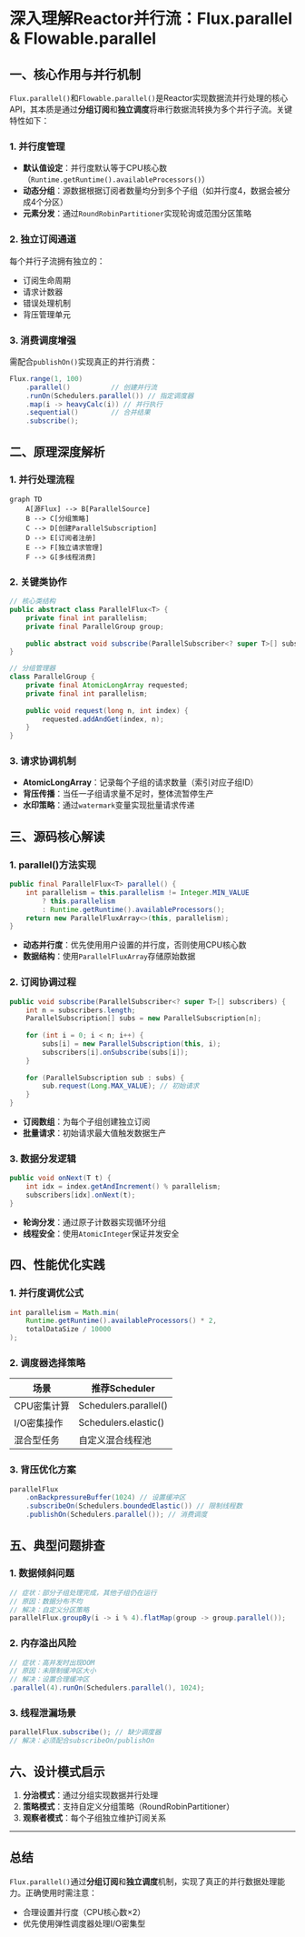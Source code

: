 # 深入理解Reactor并行流：Flux.parallel & Flowable.parallel

## 一、核心作用与并行机制

`Flux.parallel()`和`Flowable.parallel()`是Reactor实现数据流并行处理的核心API，其本质是通过**分组订阅**和**独立调度**将串行数据流转换为多个并行子流。关键特性如下：

### 1. 并行度管理

- **默认值设定**：并行度默认等于CPU核心数（`Runtime.getRuntime().availableProcessors()`）
- **动态分组**：源数据根据订阅者数量均分到多个子组（如并行度4，数据会被分成4个分区）
- **元素分发**：通过`RoundRobinPartitioner`实现轮询或范围分区策略

### 2. 独立订阅通道

每个并行子流拥有独立的：

- 订阅生命周期
- 请求计数器
- 错误处理机制
- 背压管理单元

### 3. 消费调度增强

需配合`publishOn()`实现真正的并行消费：

```java
Flux.range(1, 100)
    .parallel()          // 创建并行流
    .runOn(Schedulers.parallel()) // 指定调度器
    .map(i -> heavyCalc(i)) // 并行执行
    .sequential()        // 合并结果
    .subscribe();
```

## 二、原理深度解析

### 1. 并行处理流程

```mermaid
graph TD
    A[源Flux] --> B[ParallelSource]
    B --> C[分组策略]
    C --> D[创建ParallelSubscription]
    D --> E[订阅者注册]
    E --> F[独立请求管理]
    F --> G[多线程消费]
```

### 2. 关键类协作

```java
// 核心类结构
public abstract class ParallelFlux<T> {
    private final int parallelism;
    private final ParallelGroup group;
    
    public abstract void subscribe(ParallelSubscriber<? super T>[] subscribers);
}

// 分组管理器
class ParallelGroup {
    private final AtomicLongArray requested;
    private final int parallelism;
    
    public void request(long n, int index) {
        requested.addAndGet(index, n);
    }
}
```

### 3. 请求协调机制

- **AtomicLongArray**：记录每个子组的请求数量（索引对应子组ID）
- **背压传播**：当任一子组请求量不足时，整体流暂停生产
- **水印策略**：通过`watermark`变量实现批量请求传递

## 三、源码核心解读

### 1. parallel()方法实现

```java
public final ParallelFlux<T> parallel() {
    int parallelism = this.parallelism != Integer.MIN_VALUE 
        ? this.parallelism 
        : Runtime.getRuntime().availableProcessors();
    return new ParallelFluxArray<>(this, parallelism);
}
```

- **动态并行度**：优先使用用户设置的并行度，否则使用CPU核心数
- **数据结构**：使用`ParallelFluxArray`存储原始数据

### 2. 订阅协调过程

```java
public void subscribe(ParallelSubscriber<? super T>[] subscribers) {
    int n = subscribers.length;
    ParallelSubscription[] subs = new ParallelSubscription[n];
    
    for (int i = 0; i < n; i++) {
        subs[i] = new ParallelSubscription(this, i);
        subscribers[i].onSubscribe(subs[i]);
    }
    
    for (ParallelSubscription sub : subs) {
        sub.request(Long.MAX_VALUE); // 初始请求
    }
}
```

- **订阅数组**：为每个子组创建独立订阅
- **批量请求**：初始请求最大值触发数据生产

### 3. 数据分发逻辑

```java
public void onNext(T t) {
    int idx = index.getAndIncrement() % parallelism;
    subscribers[idx].onNext(t);
}
```

- **轮询分发**：通过原子计数器实现循环分组
- **线程安全**：使用`AtomicInteger`保证并发安全

## 四、性能优化实践

### 1. 并行度调优公式

```java
int parallelism = Math.min(
    Runtime.getRuntime().availableProcessors() * 2, 
    totalDataSize / 10000
);
```

### 2. 调度器选择策略

| 场景        | 推荐Scheduler         |
| ----------- | --------------------- |
| CPU密集计算 | Schedulers.parallel() |
| I/O密集操作 | Schedulers.elastic()  |
| 混合型任务  | 自定义混合线程池      |

### 3. 背压优化方案

```java
parallelFlux
    .onBackpressureBuffer(1024) // 设置缓冲区
    .subscribeOn(Schedulers.boundedElastic()) // 限制线程数
    .publishOn(Schedulers.parallel()); // 消费调度
```

## 五、典型问题排查

### 1. 数据倾斜问题

```java
// 症状：部分子组处理完成，其他子组仍在运行
// 原因：数据分布不均
// 解决：自定义分区策略
parallelFlux.groupBy(i -> i % 4).flatMap(group -> group.parallel());
```

### 2. 内存溢出风险

```java
// 症状：高并发时出现OOM
// 原因：未限制缓冲区大小
// 解决：设置合理缓冲区
.parallel(4).runOn(Schedulers.parallel(), 1024);
```

### 3. 线程泄漏场景

```java
parallelFlux.subscribe(); // 缺少调度器
// 解决：必须配合subscribeOn/publishOn
```

## 六、设计模式启示

1. **分治模式**：通过分组实现数据并行处理
2. **策略模式**：支持自定义分组策略（RoundRobinPartitioner）
3. **观察者模式**：每个子组独立维护订阅关系

------

## 总结

`Flux.parallel()`通过**分组订阅**和**独立调度**机制，实现了真正的并行数据处理能力。正确使用时需注意：

- 合理设置并行度（CPU核心数×2）
- 优先使用弹性调度器处理I/O密集型